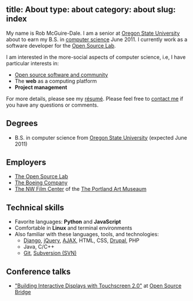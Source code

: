 title: About
type: about
category: about
slug: index
---
My name is Rob McGuire-Dale. I am a senior at [Oregon State University][osu] about to earn my B.S. in [computer science][compsci] June 2011. I currently work as a software developer for the [Open Source Lab][osl].

I am interested in the more-social aspects of computer science, i.e, I have particular interests in:

* [Open source software and community][opensource]
* The **web** as a computing platform
* **Project management**

For more details, please see my [r&eacute;sum&eacute;][resume]. Please feel free to [contact me][contact] if you have any questions or comments.

## Degrees

* B.S. in computer science from [Oregon State University][osu] (expected June 2011)

## Employers

* [The Open Source Lab][osl]
* [The Boeing Company][boeing]
* [The NW Film Center][nwfc] of the [The Portland Art Museaum][artmuseum]

## Technical skills

* Favorite languages: **Python** and **JavaScript**
* Comfortable in **Linux** and terminal environments
* Also familiar with these languages, tools, and technologies:
    * [Django][django], [jQuery][jquery], [AJAX][ajax], HTML, CSS, [Drupal][drupal], PHP
    * Java, C/C++
    * [Git][git], [Subversion (SVN)][svn]
    
## Conference talks

* ["Building Interactive Displays with Touchscreen 2.0"][osbridge_talk] at [Open Source Bridge][osbridge]

[osu]:http://oregonstate.edu
[compsci]:http://en.wikipedia.org/wiki/computer_science
[osl]:http://osuosl.org
[opensource]:http://en.wikipedia.org/wiki/open_source
[mhcc]:http://mhcc.edu
[boeing]:http://boeing.com
[nwfc]:http://nwfilm.org
[artmuseum]:http://portlandartmuseum.org
[osbridge_talk]:http://opensourcebridge.org/sessions/404
[osbridge]:http://opensourcebridge.org
[jquery]:http://jquery.org
[ajax]:http://en.wikipedia.org/wiki/Ajax_(programming)
[django]:https://www.djangoproject.com
[drupal]:http://drupal.org
[git]:http://git-scm.com
[svn]:http://subversion.tigris.org
[resume]:/docs/McGuire-Dale,Rob_resume.pdf
[contact]:/contact
